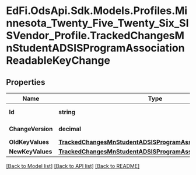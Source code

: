 # EdFi.OdsApi.Sdk.Models.Profiles.Minnesota_Twenty_Five_Twenty_Six_SISVendor_Profile.TrackedChangesMnStudentADSISProgramAssociationReadableKeyChange

## Properties

Name | Type | Description | Notes
------------ | ------------- | ------------- | -------------
**Id** | **string** | Resource identifier | [optional] 
**ChangeVersion** | **decimal** | Change version | [optional] 
**OldKeyValues** | [**TrackedChangesMnStudentADSISProgramAssociationReadableKey**](TrackedChangesMnStudentADSISProgramAssociationReadableKey.md) |  | [optional] 
**NewKeyValues** | [**TrackedChangesMnStudentADSISProgramAssociationReadableKey**](TrackedChangesMnStudentADSISProgramAssociationReadableKey.md) |  | [optional] 

[[Back to Model list]](../README.md#documentation-for-models) [[Back to API list]](../README.md#documentation-for-api-endpoints) [[Back to README]](../README.md)

